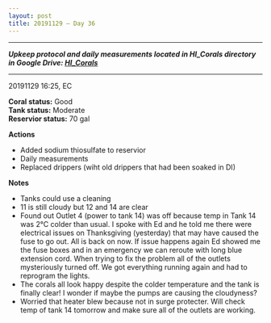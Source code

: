```yaml
---
layout: post
title: 20191129 – Day 36
---
```


---
***Upkeep protocol and daily measurements located in HI_Corals directory in Google Drive: [HI_Corals](https://drive.google.com/drive/u/1/folders/1Dxil5Lj1ynvuIuGDWx9_AyqkdplIcCZQ)***

---
20191129 16:25, EC

**Coral status:** Good  
**Tank status:** Moderate  
**Reservior status:** 70 gal

**Actions**  
- Added sodium thiosulfate to reservior
- Daily measurements
- Replaced drippers (wiht old drippers that had been soaked in DI)

**Notes**  
- Tanks could use a cleaning
- 11 is still cloudy but 12 and 14 are clear
- Found out Outlet 4 (power to tank 14) was off because temp in Tank 14 was 2°C colder than usual. I spoke with Ed and he told me there were electrical issues on Thanksgiving (yesterday) that may have caused the fuse to go out. All is back on now. If issue happens again Ed showed me the fuse boxes and in an emergency we can reroute with long blue extension cord. When trying to fix the problem all of the outlets mysteriously turned off. We got everything running again and had to reprogram the lights.
- The corals all look happy despite the colder temperature and the tank is finally clear! I wonder if maybe the pumps are causing the cloudyness?
- Worried that heater blew because not in surge protecter. Will check temp of tank 14 tomorrow and make sure all of the outlets are working.



